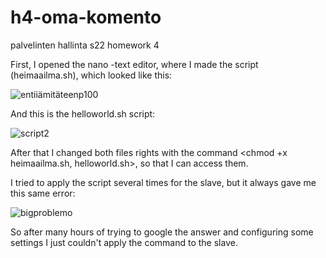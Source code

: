 # h4-oma-komento
palvelinten hallinta s22 homework 4

First, I opened the nano -text editor, where I made the script (heimaailma.sh), which looked like this:

![entiiämitäteenp100](https://user-images.githubusercontent.com/118457367/203609904-d80c04e4-232f-4877-a9e1-d22d55b405a5.jpg)
 
And this is the helloworld.sh script: 

![script2](https://user-images.githubusercontent.com/118457367/203610009-2106122f-b162-4d50-8c27-65c29d25b7ef.jpg)

After that I changed both files rights with the command <chmod +x heimaailma.sh, helloworld.sh>, so that I can access them.

I tried to apply the script several times for the slave, but it always gave me this same error:

![bigproblemo](https://user-images.githubusercontent.com/118457367/203610131-b9b2bd54-9891-4fb7-ac0c-57e9fce1b1ca.jpg)

So after many hours of trying to google the answer and configuring some settings I just couldn't apply the command to the slave. 

